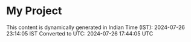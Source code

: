 # My Project

This content is dynamically generated in Indian Time (IST): 2024-07-26 23:14:05 IST
Converted to UTC: 2024-07-26 17:44:05 UTC
